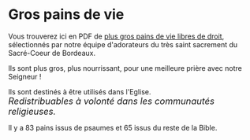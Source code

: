 # Gros pains de vie

Vous trouverez ici en PDF de [plus gros pains de vie libres de droit](http://jmxi.art/pains/148-pains-de-vie.pdf), sélectionnés par notre équipe d'adorateurs du très saint sacrement du Sacré-Coeur de Bordeaux.

Ils sont plus gros, plus nourrissant, pour une meilleure prière avec
notre Seigneur !

Ils sont destinés à être utilisés dans l'Eglise.  
*Redistribuables à volonté dans les communautés religieuses.*

Il y a 83 pains issus de psaumes et 65 issus du reste de la Bible.

<style scoped>
em {
    font-size: large;
}
</style>

